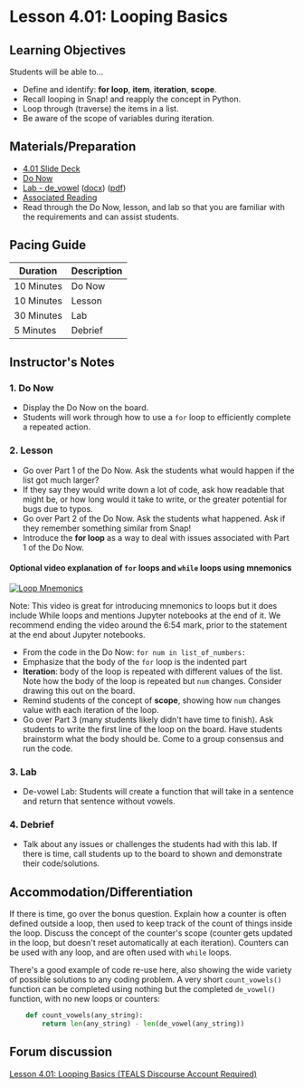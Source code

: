 # Lesson 4.01: Looping Basics

## Learning Objectives

Students will be able to...

* Define and identify: **for loop**, **item**, **iteration**, **scope**.
* Recall looping in Snap! and reapply the concept in Python.
* Loop through (traverse) the items in a list.
* Be aware of the scope of variables during iteration.

## Materials/Preparation

* [4.01 Slide Deck](https://github.com/TEALSK12/2nd-semester-introduction-to-computer-science/raw/master/units/4_unit/slidedecks/Intro%20Python%204.01%20TEALS.pptx)
* [Do Now][]
* [Lab - de_vowel][] ([docx][]) ([pdf][])
* [Associated Reading](https://tealsk12.github.io/2nd-semester-introduction-to-computer-science/readings.md#associatedreadings/4.1)
* Read through the Do Now, lesson, and lab so that you are familiar with the requirements and can assist students.

## Pacing Guide

| **Duration** | **Description** |
| ----------   | -----------     |
| 10 Minutes   | Do Now          |
| 10 Minutes   | Lesson          |
| 30 Minutes   | Lab             |
| 5 Minutes    | Debrief         |

## Instructor's Notes

### 1. Do Now

* Display the Do Now on the board.
* Students will work through how to use a `for` loop to efficiently complete a repeated action.

### 2. Lesson

* Go over Part 1 of the Do Now. Ask the students what would happen if the list got much larger?
* If they say they would write down a lot of code, ask how readable that might be, or how long would it take to write, or the greater potential for bugs due to typos.
* Go over Part 2 of the Do Now. Ask the students what happened. Ask if they remember something similar from Snap!
* Introduce the **for loop** as a way to deal with issues associated with Part 1 of the Do Now.

#### Optional video explanation of `for` loops and `while` loops using mnemonics

[![Loop Mnemonics](https://img.youtube.com/vi/KosrKNJK9Sw/0.jpg)](https://youtu.be/KosrKNJK9Sw)

Note: This video is great for introducing mnemonics to loops but it does include While loops and mentions Jupyter notebooks at the end of it. We recommend ending the video around the 6:54 mark, prior to the statement at the end about Jupyter notebooks.

* From the code in the Do Now: `for num in list_of_numbers:`
* Emphasize that the body of the `for` loop is the indented part
* **Iteration**: body of the loop is repeated with different values of the list. Note how the body of the loop is repeated but `num` changes. Consider drawing this out on the board.
* Remind students of the concept of **scope**, showing how `num` changes value with each iteration of the loop.
* Go over Part 3 (many students likely didn't have time to finish). Ask students to write the first line of the loop on the board. Have students brainstorm what the body should be. Come to a group consensus and run the code.  

### 3. Lab

* De-vowel Lab: Students will create a function that will take in a sentence and return that sentence without vowels.

### 4. Debrief

* Talk about any issues or challenges the students had with this lab. If there is time, call students up to the board to shown and demonstrate their code/solutions.

## Accommodation/Differentiation

If there is time, go over the bonus question. Explain how a counter is often defined outside a loop, then used to keep track of the count of things inside the loop. Discuss the concept of the counter's scope (counter gets updated in the loop, but doesn't reset automatically at each iteration). Counters can be used with any loop, and are often used with `while` loops.

There's a good example of code re-use here, also showing the wide variety of possible solutions to any coding problem. A very short `count_vowels()` function can be completed using nothing but the completed `de_vowel()` function, with no new loops or counters:

```python
    def count_vowels(any_string):
        return len(any_string) - len(de_vowel(any_string))
```

## Forum discussion

[Lesson 4.01: Looping Basics (TEALS Discourse Account Required)](https://forums.tealsk12.org/c/unit-4-looping/lesson-4-01-looping-basics)

[Do Now]: do_now.md
[Lab - de_vowel]: lab.md
[pdf]: https://github.com/TEALSK12/2nd-semester-introduction-to-computer-science/raw/master/units/4_unit/01_lesson/lab.pdf
[docx]: https://github.com/TEALSK12/2nd-semester-introduction-to-computer-science/raw/master/units/4_unit/01_lesson/lab.docx
